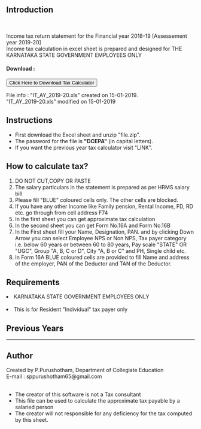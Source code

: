 <h2>Introduction</h2>
    <br>
    <p>Income tax return statement for the Financial year 2018-19 [Assessement year 2019-20]<br> Income tax calculation in excel sheet is prepared and designed for THE KARNATAKA STATE GOVERNMENT EMPLOYEES ONLY</p>
    <h4> Download : </h4>
    <form method="get" action="IT_AY_2019-20.zip">
        <button type="submit" class="btn">Click Here to Download Tax Calculator</button>
    </form>
    <a class="texts"></a>File info : "IT_AY_2019-20.xls" created on 15-01-2019.<br> "IT_AY_2019-20.xls" modified on 15-01-2019</a> <br>
    <h2>Instructions</h2>
    <ul>
        <li>First download the Excel sheet and unzip "file.zip".</li>
        <li>The password for the file is <b>"DCEPA"</b> (in capital letters).</li>
        <li>If you want the previous year tax calculator visit "LINK".</li>
    </ul>
    <h2>How to calculate tax?</h2>
    <ol>
        <li> DO NOT CUT,COPY OR PASTE </li>
        <li>The salary particulars in the statement is prepared as per HRMS salary bill</li>
        <li>Please fill "BLUE" coloured cells only. The other cells are blocked.</li>
        <li>If you have any other Income like Family pension, Rental Income, FD, RD etc. go through from cell address F74
        </li>
        <li>In the first sheet you can get approximate tax calculation</li>
        <li>In the second sheet you can get Form No.16A and Form No.16B</li>
        <li>In the First sheet fill your Name, Designation, PAN. and by clicking Down Arrow you can select Employee NPS or Non NPS, Tax payer category i.e. below 60 years or between 60 to 80 years, Pay scale "STATE" OR "UGC", Group "A, B, C or D", City "A,
            B or C" and PH, Single child etc.</li>
        <li>In Form 16A BLUE coloured cells are provided to fill Name and address of the employer, PAN of the Deductor and TAN of the Deductor.</li>
    </ol>
    <h2>Requirements</h2>
    <li> KARNATAKA STATE GOVERNMENT EMPLOYEES ONLY</li><br>
    <li> This is for Resident "Individual" tax payer only</li>
    <h2> Previous Years </h2>
    <hr>
    <div class="authorbox">
        <h2>Author</h2>
        Created by P.Purushotham, Department of Collegiate Education<br> E-mail : sppurushotham65@gmail.com<br><br>
        <ul>
            <li>The creator of this software is not a Tax consultant</li>
            <li>This file can be used to calculate the approximate tax payable by a salaried person</li>
            <li>The creator will not responsible for any deficiency for the tax computed by this sheet.</li>